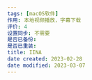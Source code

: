 ```yaml
---
tags: [macOS软件]
作用: 本地视频播放，字幕下载
评价: 4
设置同步: 不需要
是否已备份:
是否已重装:
title: IINA
date created: 2023-02-28
date modified: 2023-03-07
---
```

